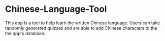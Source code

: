 # Chinese-Language-Tool

This app is a tool to help learn the written Chinese language.  Users can take randomly generated quizzes and are able to add Chinese characters to the the app's database.

